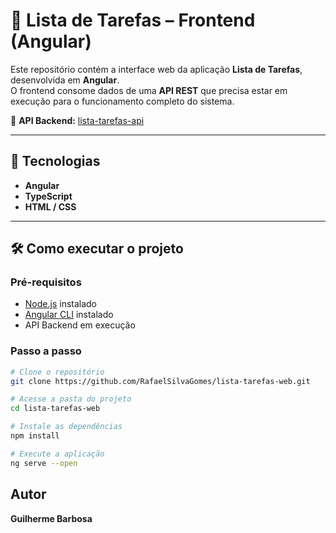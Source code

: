 # 📌 Lista de Tarefas – Frontend (Angular)

Este repositório contém a interface web da aplicação **Lista de Tarefas**, desenvolvida em **Angular**.  
O frontend consome dados de uma **API REST** que precisa estar em execução para o funcionamento completo do sistema.  

🔗 **API Backend:** [lista-tarefas-api](https://github.com/iguibarbosa/listadetarefas-API)

---

## 🚀 Tecnologias

- **Angular**  
- **TypeScript**  
- **HTML / CSS**

---

## 🛠️ Como executar o projeto

### Pré-requisitos
- [Node.js](https://nodejs.org/) instalado  
- [Angular CLI](https://angular.io/cli) instalado  
- API Backend em execução  

### Passo a passo
```bash
# Clone o repositório
git clone https://github.com/RafaelSilvaGomes/lista-tarefas-web.git

# Acesse a pasta do projeto
cd lista-tarefas-web

# Instale as dependências
npm install

# Execute a aplicação
ng serve --open
```
## Autor

**Guilherme Barbosa**
